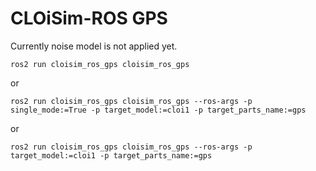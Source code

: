 # CLOiSim-ROS GPS

Currently noise model is not applied yet.

```shell
ros2 run cloisim_ros_gps cloisim_ros_gps
```

or

```shell
ros2 run cloisim_ros_gps cloisim_ros_gps --ros-args -p single_mode:=True -p target_model:=cloi1 -p target_parts_name:=gps
```

or

```shell
ros2 run cloisim_ros_gps cloisim_ros_gps --ros-args -p target_model:=cloi1 -p target_parts_name:=gps
```
